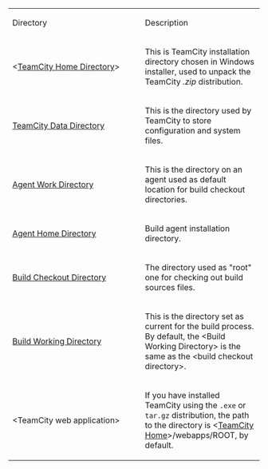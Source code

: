 [//]: # (title: TeamCity Specific Directories)
[//]: # (auxiliary-id: TeamCity Specific Directories)

<table>
<tr>


<td width="250">

 Directory 


</td>


<td>

 Description 


</td>
</tr>
<tr>


<td>

 &lt;[TeamCity Home Directory](teamcity-home-directory.md)&gt; 


</td>


<td>

 This is TeamCity installation directory chosen in Windows installer, used to unpack the TeamCity _.zip_ distribution. 


</td>
</tr>
<tr>


<td>

 [TeamCity Data Directory](teamcity-data-directory.md) 


</td>


<td>

 This is the directory used by TeamCity to store configuration and system files.


</td>
</tr>
<tr>


<td>

 [Agent Work Directory](agent-work-directory.md) 


</td>


<td>

 This is the directory on an agent used as default location for build checkout directories.


</td>
</tr>
<tr>


<td>

 [Agent Home Directory](agent-home-directory.md) 


</td>


<td>

 Build agent installation directory. 


</td>
</tr>
<tr>


<td>

 [Build Checkout Directory](build-checkout-directory.md) 


</td>


<td>

 The directory used as "root" one for checking out build sources files.


</td>
</tr>
<tr>


<td>

 [Build Working Directory](build-working-directory.md) 


</td>


<td>

 This is the directory set as current for the build process. By default, the &lt;Build Working Directory&gt; is the same as the &lt;build checkout directory&gt;.


</td>
</tr>
<tr>


<td>

 &lt;TeamCity web application&gt; 


</td>


<td>

 If you have installed TeamCity using the `.exe` or `tar.gz` distribution, the path to the directory is \<[TeamCity Home](teamcity-home-directory.md)\>/webapps/ROOT, by default.


</td>
</tr>
</table>
